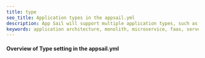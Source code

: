 ```yaml
---
title: type
seo_title: Application types in the appsail.yml
description: App Sail will support multiple application types, such as monolith, microservices, serverless.
keywords: application architecture, monolith, microservice, faas, serverless, workers, functions
---
```


#### Overview of Type setting in the appsail.yml
